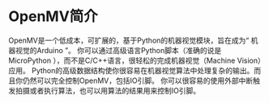 # OpenMV简介

OpenMV是一个低成本，可扩展的，基于Python的机器视觉模块，旨在成为“ 机器视觉的Arduino ”。 你可以通过高级语言Python脚本（准确的说是 MicroPython ），而不是C/C++语言，很轻松的完成机器视觉（Machine Vision）应用。 Python的高级数据结构使你很容易在机器视觉算法中处理复杂的输出。而且你仍然可以完全控制OpenMV，包括IO引脚。 你可以很容易的使用外部中断触发拍摄或者执行算法，也可以用算法的结果用来控制IO引脚。